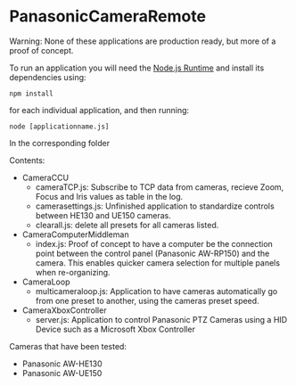 # PanasonicCameraRemote
Warning: None of these applications are production ready, but more of a proof of concept.

To run an application you will need the [Node.js Runtime](https://nodejs.org/en/) and install its dependencies using:

    npm install

for each individual application, and then running:

    node [applicationname.js]

In the corresponding folder

Contents:
 - CameraCCU
	 - cameraTCP.js: Subscribe to TCP data from cameras, recieve Zoom, Focus and Iris values as table in the log.
	 - camerasettings.js: Unfinished application to standardize controls between HE130 and UE150 cameras.
	 - clearall.js: delete all presets for all cameras listed.
 - CameraComputerMiddleman
	 - index.js: Proof of concept to have a computer be the connection point between the control panel (Panasonic AW-RP150) and the camera. This enables quicker camera selection for multiple panels when re-organizing.
 - CameraLoop
	 - multicameraloop.js: Application to have cameras automatically go from one preset to another, using the cameras preset speed.
 - CameraXboxController
	 - server.js: Application to control Panasonic PTZ Cameras using a HID Device such as a Microsoft Xbox Controller

Cameras that have been tested:
 - Panasonic AW-HE130
 - Panasonic AW-UE150
